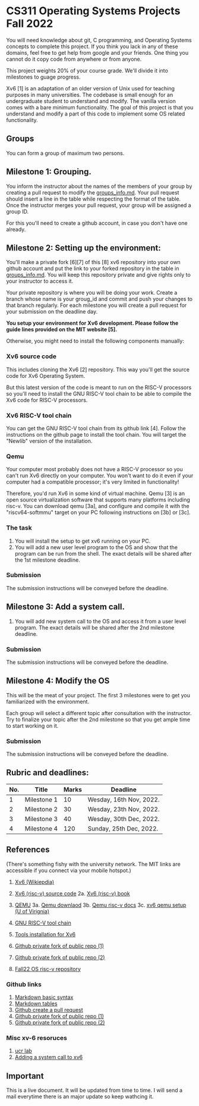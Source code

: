 # CS311 Operating Systems Projects Fall 2022
You will need knowledge about git, C programming, and Operating Systems
concepts to complete this project. If you think you lack in any of these
domains, feel free to get help from google and your friends. One thing
you cannot do it copy code from anywhere or from anyone.  

This project weights 20% of your course grade. We'll divide  it into
milestones to guage progress.  

Xv6 [1] is an adaptation of an older version of Unix used for teaching
purposes in many universities. The codebase is small enough for an
undergraduate student to understand and modify. The vanilla version
comes with a bare minimum functionality. The goal of this project is
that you understand and modify a part of this code to implement some
OS related functionality.

## Groups
You can form a group of maximum two persons.


## Milestone 1: Grouping.
You inform the instructor about the names of the members of your group
by creating a pull request to modify the [groups_info.md](./groups_info.md).
Your pull
request should insert a line in the table while respecting the format
of the table. Once the instructor merges your pull request, your group
will be assigned a group ID.  

For this you'll need to create a github account, in case you don't
have one already.


## Milestone 2: Setting up the environment:

You'll make a private fork [6][7] of this [8] xv6 repository
into your own github
account and put the link to your forked repository in the table in
[groups_info.md](./groups_info.md).
You will keep this repository private and give rights only  to
your instructor to access it. 

Your private repository is where you will be doing your work.
Create a branch whose name is your groug_id and commit and push
 your changes to that branch regularly. For each milestone you
 will create a pull request for your submission on the deadline
 day.  


**You setup your environment for Xv6 development. Please follow the
guide lines provided on the MIT website [5].**

Otherwise, you might need to  install the following components
manually:  

### Xv6 source code
This includes cloning the Xv6 [2] repository. This way you'll get the
source code for Xv6 Operating System.

But this latest version of the code is meant to run on the RISC-V
processors so you'll need to install the GNU RISC-V tool chain to be
able to compile the Xv6 code for RISC-V processors. 
### Xv6 RISC-V tool chain
You can get the GNU RISC-V tool chain from its github link [4]. 
Follow the instructions on the github page to install the tool chain.
You will target the "Newlib" version of the installation.

### Qemu
Your computer most probably does not have a RISC-V processor so you
can't run Xv6 directly on your computer. You won't want to do it even
if your computer had a compatible processor; it's very limited in
functionality!  

Therefore, you'd run Xv6 in some kind of virtual machine. Qemu [3] is an
open source virtualization software that supports many platforms
including risc-v. You can download qemu [3a], and configure and compile
it with the "riscv64-softmmu" target on your PC following instructions
on [3b] or [3c].

### The task
1. You will install the setup to get xv6 running on your PC.   
2. You will add a new user level program to the OS and show that
the program can be run from the shell.
The exact details will be shared after the 1st 
milestone deadline.

### Submission
The submission instructions will be conveyed before the deadline.


## Milestone 3: Add a system call.
1. You will add new system call to the OS and access it from a user
level program. The exact details will be shared after the 2nd
milestone deadline.

### Submission
The submission instructions will be conveyed before the deadline.


## Milestone 4: Modify the OS
This will be the meat of your project. The first 3 milestones were to
get you familiarized with the environment.  

Each group will select a different topic after consultation with the
instructor. Try to finalize your topic after the 2nd milestone so that
you get ample time to start working on it.

### Submission
The submission instructions will be conveyed before the deadline.

## Rubric and deadlines:

| No. | Title       | Marks | Deadline |
| --- | ----------- | ----- | ----------- |
| 1   | Milestone 1 | 10    | Wesday, 16th Nov, 2022. |
| 2   | Milestone 2 | 30    | Wesday, 23th Nov, 2022. |
| 3   | Milestone 3 | 40    | Wesday, 30th Dec, 2022. |
| 4   | Milestone 4 | 120   | Sunday, 25th Dec, 2022. |

## References
(There's something fishy with the university network. The MIT links are
accessible if you connect via your mobile hotspot.)  
1. [Xv6 (Wikiepdia)](https://en.wikipedia.org/wiki/Xv6)
2. [Xv6 (risc-v) source code](https://github.com/mit-pdos/xv6-riscv)
2a. [Xv6 (risc-v) book](https://pdos.csail.mit.edu/6.828/2022/xv6/book-riscv-rev3.pdf)
3. [QEMU](https://en.wikipedia.org/wiki/QEMU)
3a. [Qemu downlaod](https://www.qemu.org/download/)
3b. [Qemu risc-v docs](https://wiki.qemu.org/Documentation/Platforms/RISCV)
3c. [xv6 qemu setup (U of Virignia)](https://www.cs.virginia.edu/~bjc8c/class/cs6456-s20/hw5.html)
4. [GNU RISC-V tool chain](https://github.com/riscv-collab/riscv-gnu-toolchain)
5. [Tools installation for Xv6](https://pdos.csail.mit.edu/6.828/2022/tools.html)

6. [Github private fork of public repo (1)](https://gist.github.com/0xjac/85097472043b697ab57ba1b1c7530274)
7. [Github private fork of public repo (2)](https://junyonglee.me/github/How-to-make-forked-private-repository/)
8. [Fall22 OS risc-v repository](https://github.com/tajkhan/xv6-riscv-os-fall22.git)

### Github links
1. [Markdown basic syntax](https://docs.github.com/en/get-started/writing-on-github/getting-started-with-writing-and-formatting-on-github/basic-writing-and-formatting-syntax)
2. [Markdown tables](https://docs.github.com/en/get-started/writing-on-github/working-with-advanced-formatting/organizing-information-with-tables)
3. [Github create a pull request](https://opensource.com/article/19/7/create-pull-request-github)
3. [Github private fork of public repo (1)](https://gist.github.com/0xjac/85097472043b697ab57ba1b1c7530274)
4. [Github private fork of public repo (2)](https://junyonglee.me/github/How-to-make-forked-private-repository/)


### Misc xv-6 resoruces
1. [ucr lab](https://www.cs.ucr.edu/~heng/teaching/cs179f-winter21/lab1.html)
2. [Adding a system call to xv6](https://medium.com/@mahi12/adding-system-call-in-xv6-a5468ce1b463)

## Important
This is a live document. It will be updated from time to time.
I will send a mail everytime there is an major update so keep wathcing it.
